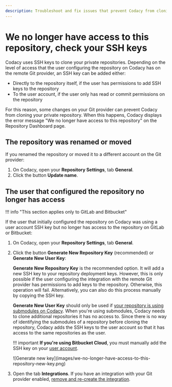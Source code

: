 ```yaml
---
description: Troubleshoot and fix issues that prevent Codacy from cloning your private repository, such as moving the repository or changing the permissions of the user that added the repository to Codacy.
---
```


# We no longer have access to this repository, check your SSH keys

Codacy uses SSH keys to clone your private repositories. Depending on the level of access that the user configuring the repository on Codacy has on the remote Git provider, an SSH key can be added either:

-   Directly to the repository itself, if the user has permissions to add SSH keys to the repository
-   To the user account, if the user only has read or commit permissions on the repository

For this reason, some changes on your Git provider can prevent Codacy from cloning your private repository. When this happens, Codacy displays the error message "We no longer have access to this repository" on the Repository Dashboard page.

## The repository was renamed or moved

If you renamed the repository or moved it to a different account on the Git provider:

1.  On Codacy, open your **Repository Settings**, tab **General**.
1.  Click the button **Update name**.

## The user that configured the repository no longer has access

!!! info "This section applies only to GitLab and Bitbucket"

If the user that initially configured the repository on Codacy was using a user account SSH key but no longer has access to the repository on GitLab or Bitbucket:

1.  On Codacy, open your **Repository Settings**, tab **General**.
1.  Click the button **Generate New Repository Key** (recommended) or **Generate New User Key**:

    **Generate New Repository Key** is the recommended option. It will add a new SSH key to your repository deployment keys. However, this is only possible if the user configuring the integration with the remote Git provider has permissions to add keys to the repository. Otherwise, this operation will fail. Alternatively, you can also do this process manually by copying the SSH key.

    **Generate New User Key** should only be used if [your repository is using submodules on Codacy](../../repositories-configure/using-submodules.md). When you're using submodules, Codacy needs to clone additional repositories it has no access to. Since there is no way of identifying the submodules of a repository before cloning the repository, Codacy adds the SSH keys to the user account so that it has access to the same repositories as the user.

    !!! important
        **If you're using Bitbucket Cloud**, you must manually add the SSH key on your [user account](https://bitbucket.org/account/settings/ssh-keys/).

    <!--TODO Update for IO-201-->![Generate new key](images/we-no-longer-have-access-to-this-repository-new-key.png)

1.  Open the tab **Integrations**. If you have an integration with your Git provider enabled, [remove and re-create the integration](why-did-codacy-stop-commenting-on-pull-requests.md).
